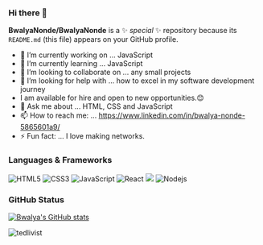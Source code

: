 ### Hi there 👋


**BwalyaNonde/BwalyaNonde** is a ✨ _special_ ✨ repository because its `README.md` (this file) appears on your GitHub profile.


- 🔭 I’m currently working on ... JavaScript
- 🌱 I’m currently learning ... JavaScript
- 👯 I’m looking to collaborate on ... any small projects
- 🤔 I’m looking for help with ... how to excel in my software development journey
- I am available for hire and open to new opportunities.😊
- 💬 Ask me about ... HTML, CSS and JavaScript
- 📫 How to reach me: ... https://www.linkedin.com/in/bwalya-nonde-5865601a9/
- ⚡ Fun fact: ... I love making networks.



### Languages & Frameworks

![HTML5](https://icongr.am/devicon/html5-original.svg?size=50&color=currentColor)
![CSS3](https://icongr.am/devicon/css3-original.svg?size=50&color=currentColor)
![JavaScript](https://icongr.am/devicon/javascript-original.svg?size=50&color=currentColor)
![React](https://icongr.am/devicon/react-original.svg?size=50&color=currentColor)
<img src="https://img.icons8.com/nolan/50/react-native.png"/>
![Nodejs](https://icongr.am/devicon/nodejs-original.svg?size=50&color=currentColor)

### GitHub Status 

[![Bwalya's GitHub stats](https://github-readme-stats.vercel.app/api?username=lazyCode-404&show_icons=true&theme=radical)](https://github.com/lazyCode-404/github-readme-stats)

<p><img src="https://github-readme-streak-stats.herokuapp.com/?user=lazyCode-404&theme=radical" alt="tedlivist" /></p>
<!-- [![Top Langs](https://github-readme-stats.vercel.app/api/top-langs/?username=lazyCode-404&theme=dracula)](https://github.com/lazyCode-404/github-readme-stats) -->
